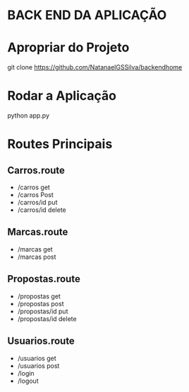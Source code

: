 # BACK END DA APLICAÇÃO 

# Apropriar do Projeto
git clone https://github.com/NatanaelGSSilva/backendhome

# Rodar a Aplicação
python app.py

# Routes Principais
## Carros.route
* /carros get 
* /carros Post
* /carros/id put
* /carros/id delete

## Marcas.route
* /marcas get
* /marcas post

## Propostas.route
* /propostas get
* /propostas post
* /propostas/id put
* /propostas/id delete

## Usuarios.route
* /usuarios get
* /usuarios post
* /login
* /logout

